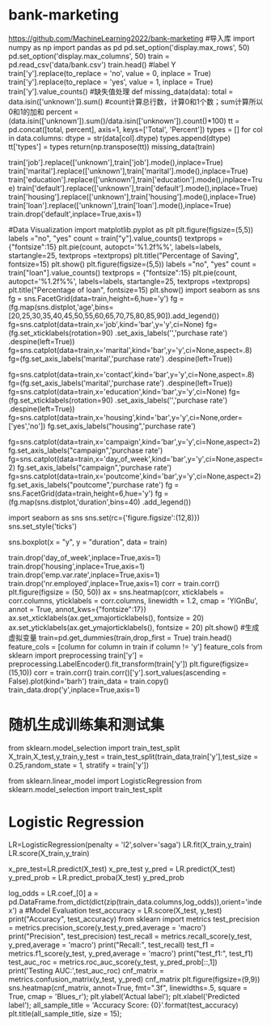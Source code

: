 # bank-marketing
https://github.com/MachineLearning2022/bank-marketing
#导入库
import numpy as np
import pandas as pd
pd.set_option('display.max_rows', 50)
pd.set_option('display.max_columns', 50)
train = pd.read_csv('data/bank.csv')
train.head()
#label Y
train['y'].replace(to_replace = 'no', value = 0, inplace = True)
train['y'].replace(to_replace = 'yes', value = 1, inplace = True)
train['y'].value_counts()
#缺失值处理
def missing_data(data):
    total = data.isin(['unknown']).sum()
    #count计算总行数，计算0和1个数；sum计算所以0和1的加和
    percent = (data.isin(['unknown']).sum()/data.isin(['unknown']).count()*100)
    tt = pd.concat([total, percent], axis=1, keys=['Total', 'Percent'])
    types = []
    for col in data.columns:
        dtype = str(data[col].dtype)
        types.append(dtype)
    tt['types'] = types
    return(np.transpose(tt))
missing_data(train)

train['job'].replace(['unknown'],train['job'].mode(),inplace=True)
train['marital'].replace(['unknown'],train['marital'].mode(),inplace=True)
train['education'].replace(['unknown'],train['education'].mode(),inplace=True)
train['default'].replace(['unknown'],train['default'].mode(),inplace=True)
train['housing'].replace(['unknown'],train['housing'].mode(),inplace=True)
train['loan'].replace(['unknown'],train['loan'].mode(),inplace=True)
train.drop('default',inplace=True,axis=1)

#Data Visualization
import matplotlib.pyplot as plt
plt.figure(figsize=(5,5))
labels ="no", "yes"
count = train["y"].value_counts()
textprops = {"fontsize":15}
plt.pie(count,  autopct='%1.2f%%', labels=labels,  startangle=25, textprops =textprops)
plt.title("Percentage of Saving", fontsize=15)
plt.show()
plt.figure(figsize=(5,5))
labels ="no", "yes"
count = train["loan"].value_counts()
textprops = {"fontsize":15}
plt.pie(count,  autopct='%1.2f%%', labels=labels,  startangle=25, textprops =textprops)
plt.title("Percentage of loan", fontsize=15)
plt.show()
import seaborn as sns
fg = sns.FacetGrid(data=train,height=6,hue='y')
fg = (fg.map(sns.distplot,'age',bins=[20,25,30,35,40,45,50,55,60,65,70,75,80,85,90]).add_legend())
fg=sns.catplot(data=train,x='job',kind='bar',y='y',ci=None)
fg=(fg.set_xticklabels(rotation=90)
    .set_axis_labels('','purchase rate')
    .despine(left=True))   
fg=sns.catplot(data=train,x='marital',kind='bar',y='y',ci=None,aspect=.8)
fg=(fg.set_axis_labels('marital','purchase rate')
    .despine(left=True))
   
fg=sns.catplot(data=train,x='contact',kind='bar',y='y',ci=None,aspect=.8)
fg=(fg.set_axis_labels('marital','purchase rate')
    .despine(left=True))
fg=sns.catplot(data=train,x='education',kind='bar',y='y',ci=None)
fg=(fg.set_xticklabels(rotation=90)
    .set_axis_labels('','purchase rate')
    .despine(left=True))
fg=sns.catplot(data=train,x='housing',kind='bar',y='y',ci=None,order=['yes','no'])
fg.set_axis_labels("housing",'purchase rate')

fg=sns.catplot(data=train,x='campaign',kind='bar',y='y',ci=None,aspect=2)
fg.set_axis_labels("campaign",'purchase rate')
fg=sns.catplot(data=train,x='day_of_week',kind='bar',y='y',ci=None,aspect=2)
fg.set_axis_labels("campaign",'purchase rate')
fg=sns.catplot(data=train,x='poutcome',kind='bar',y='y',ci=None,aspect=2)
fg.set_axis_labels("poutcome",'purchase rate')
fg = sns.FacetGrid(data=train,height=6,hue='y')
fg = (fg.map(sns.distplot,'duration',bins=40) .add_legend())

import seaborn as sns
sns.set(rc={'figure.figsize':(12,8)})
sns.set_style('ticks') 

sns.boxplot(x = "y", y = "duration", data = train) 

train.drop('day_of_week',inplace=True,axis=1)
train.drop('housing',inplace=True,axis=1)
train.drop('emp.var.rate',inplace=True,axis=1)
train.drop('nr.employed',inplace=True,axis=1)
corr = train.corr()
plt.figure(figsize = (50, 50))
ax = sns.heatmap(corr, xticklabels = corr.columns, yticklabels = corr.columns, linewidth = 1.2, cmap = 'YlGnBu', annot = True, annot_kws={"fontsize":17})
ax.set_xticklabels(ax.get_xmajorticklabels(), fontsize = 20)
ax.set_yticklabels(ax.get_ymajorticklabels(), fontsize = 20)
plt.show()
#生成虚拟变量
train=pd.get_dummies(train,drop_first = True)
train.head()
feature_cols = [column for column in train if column != 'y']
feature_cols
from sklearn import preprocessing
train['y'] = preprocessing.LabelEncoder().fit_transform(train['y'])
plt.figure(figsize=(15,10))
corr = train.corr()
train.corr()['y'].sort_values(ascending = False).plot(kind='barh')
train_data = train.copy()
train_data.drop('y',inplace=True,axis=1)

# 随机生成训练集和测试集
from sklearn.model_selection import train_test_split 
X_train,X_test,y_train,y_test = train_test_split(train_data,train['y'],test_size = 0.25,random_state = 1, stratify = train['y'])

from sklearn.linear_model import LogisticRegression
from sklearn.model_selection import train_test_split
# Logistic Regression
LR=LogisticRegression(penalty = 'l2',solver='saga')
LR.fit(X_train,y_train)
LR.score(X_train,y_train)

x_pre_test=LR.predict(X_test)
x_pre_test
y_pred = LR.predict(X_test)
y_pred_prob = LR.predict_proba(X_test) 
y_pred_prob

log_odds = LR.coef_[0]
a = pd.DataFrame.from_dict(dict(zip(train_data.columns,log_odds)),orient='index')
a
#Model Evaluation
test_accuracy = LR.score(X_test, y_test)
print("Accuracy", test_accuracy)
from sklearn import metrics
test_precision = metrics.precision_score(y_test,y_pred,average = 'macro')
print("Precision", test_precision)
test_recall = metrics.recall_score(y_test, y_pred,average = 'macro')
print("Recall:", test_recall)
test_f1 = metrics.f1_score(y_test, y_pred,average = 'macro')
print("test_f1:", test_f1)
test_auc_roc = metrics.roc_auc_score(y_test, y_pred_prob[::,1])
print('Testing AUC:',test_auc_roc)
cnf_matrix = metrics.confusion_matrix(y_test, y_pred)
cnf_matrix
plt.figure(figsize=(9,9))
sns.heatmap(cnf_matrix, annot=True, fmt=".3f", linewidths=.5, square = True, cmap = 'Blues_r');
plt.ylabel('Actual label');
plt.xlabel('Predicted label');
all_sample_title = 'Accuracy Score: {0}'.format(test_accuracy)
plt.title(all_sample_title, size = 15);
